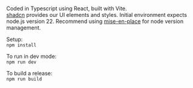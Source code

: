 # 

Coded in Typescript using React, built with Vite.  
[shadcn](https://ui.shadcn.com/) provides our UI elements and styles.
Initial environment expects node.js version 22. Recommend using [mise-en-place](https://mise.jdx.dev/) for node version management.

Setup:  
`npm install`

To run in dev mode:  
`npm run dev`

To build a release:  
`npm run build`
